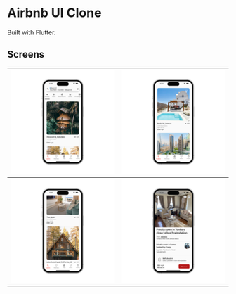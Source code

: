 # Airbnb UI Clone
Built with Flutter.

## Screens

![](./readme_files/explore.png) | ![](./readme_files/explore-2.png) 
:----------:|:-------------:|
![](./readme_files/explore-3.png) | ![](./readme_files/book_room.png)

